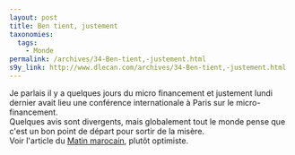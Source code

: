 ```yaml
---
layout: post
title: Ben tient, justement
taxonomies: 
  tags: 
    - Monde
permalink: /archives/34-Ben-tient,-justement.html
s9y_link: http://www.dlecan.com/archives/34-Ben-tient,-justement.html
---
```

Je parlais il y a quelques jours du micro financement et justement lundi dernier avait lieu une conférence internationale à Paris sur le micro-financement.<br />
Quelques avis sont divergents, mais globalement tout le monde pense que c'est un bon point de départ pour sortir de la misère.<br />
Voir l'article du <a href="http://www.lematin.ma/economic/article.asp?id=8924">Matin marocain</a>, plutôt optimiste.
